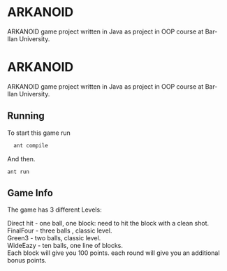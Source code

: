 
# ARKANOID

ARKANOID game project written in Java as project in OOP course at Bar-Ilan University.



# ARKANOID

ARKANOID game project written in Java as project in OOP course at Bar-Ilan University.



## Running

To start this game run

```bash
  ant compile
```
And then.
```
ant run 
```


## Game Info

The game has 3 different Levels:

Direct hit - one ball, one block: need to hit the block with a clean shot.\
FinalFour - three balls , classic level.\
Green3 - two balls, classic level.\
WideEazy - ten balls, one line of blocks.\
Each block will give you 100 points. each round will give you an additional bonus points.



